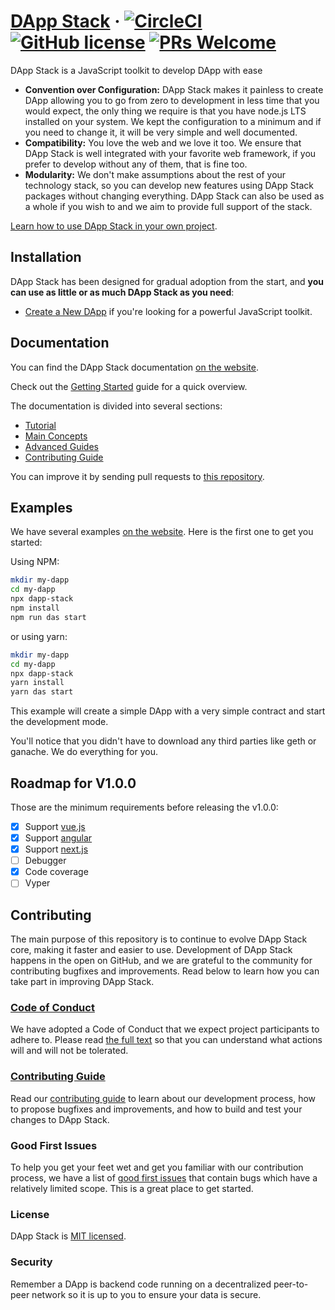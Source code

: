 # [DApp Stack](https://dapp-stack.org) &middot; [![CircleCI](https://circleci.com/gh/Dapp-Stack/Dapp-Stack.svg?style=svg)](https://circleci.com/gh/Dapp-Stack/Dapp-Stack) [![GitHub license](https://img.shields.io/badge/license-MIT-blue.svg)](https://github.com/Dapp-Stack/Dapp-Stack/blob/master/LICENSE) [![PRs Welcome](https://img.shields.io/badge/PRs-welcome-brightgreen.svg)](https://dapp-stack.org/docs/how-to-contribute.html#your-first-pull-request)

DApp Stack is a JavaScript toolkit to develop DApp with ease

* **Convention over Configuration:** DApp Stack makes it painless to create DApp allowing you to go from zero to development
in less time that you would expect, the only thing we require is that you have node.js LTS installed on your system. We kept the
configuration to a minimum and if you need to change it, it will be very simple and well documented.
* **Compatibility:** You love the web and we love it too. We ensure that DApp Stack is well integrated with your favorite
web framework, if you prefer to develop without any of them, that is fine too.
* **Modularity:** We don't make assumptions about the rest of your technology stack, so you can develop new features using DApp
Stack packages without changing everything. DApp Stack can also be used as a whole if you wish to and we aim to provide full
support of the stack.

[Learn how to use DApp Stack in your own project](https://dapp-stack.org/docs/getting-started.html).

## Installation

DApp Stack has been designed for gradual adoption from the start, and **you can use as little or as much DApp Stack as you need**:

* [Create a New DApp](https://dapp-stack.org/docs/getting-started.html) if you're looking for a powerful JavaScript toolkit.

## Documentation
You can find the DApp Stack documentation [on the website](https://dapp-stack.org/docs).

Check out the [Getting Started](https://dapp-stack.org/docs/getting-started.html) guide for a quick overview.

The documentation is divided into several sections:

* [Tutorial](https://dapp-stack.org/tutorial/tutorial.html)
* [Main Concepts](https://dapp-stack.org/docs/getting-started.html)
* [Advanced Guides](https://dapp-stack.org/docs/extra-commands.html)
* [Contributing Guide](https://dapp-stack.org/docs/how-to-contribute.html)

You can improve it by sending pull requests to [this repository](https://github.com/Dapp-Stack/Dapp-Stack).

## Examples

We have several examples [on the website](https://dapp-stack.org/). Here is the first one to get you started:

Using NPM:

```sh
mkdir my-dapp
cd my-dapp
npx dapp-stack
npm install
npm run das start
```

or using yarn:

```sh
mkdir my-dapp
cd my-dapp
npx dapp-stack
yarn install
yarn das start
```

This example will create a simple DApp with a very simple contract and start the development mode.

You'll notice that you didn't have to download any third parties like geth or ganache. We do everything for you.

## Roadmap for V1.0.0

Those are the minimum requirements before releasing the v1.0.0:

* [X] Support [vue.js](https://vuejs.org)
* [X] Support [angular](https://angular.io)
* [X] Support [next.js](https://nextjs.org)
* [ ] Debugger
* [X] Code coverage
* [ ] Vyper

## Contributing

The main purpose of this repository is to continue to evolve DApp Stack core, making it faster and easier to use. Development of DApp Stack happens in the open on GitHub, and we are grateful to the community for contributing bugfixes and improvements. Read below to learn how you can take part in improving DApp Stack.

### [Code of Conduct](./CODE_OF_CONDUCT.md)

We have adopted a Code of Conduct that we expect project participants to adhere to. Please read [the full text](./CODE_OF_CONDUCT.md) so that you can understand what actions will and will not be tolerated.

### [Contributing Guide](https://dapp-stack.org/contributing/how-to-contribute.html)

Read our [contributing guide](https://dapp-stack.org/contributing/how-to-contribute.html) to learn about our development process, how to propose bugfixes and improvements, and how to build and test your changes to DApp Stack.

### Good First Issues

To help you get your feet wet and get you familiar with our contribution process, we have a list of [good first issues](https://github.com/Dapp-Stack/Dapp-Stack/labels/good%20first%20issue) that contain bugs which have a relatively limited scope. This is a great place to get started.

### License

DApp Stack is [MIT licensed](./LICENSE).

### Security

Remember a DApp is backend code running on a decentralized peer-to-peer network so it is up to you to ensure your data is secure.
